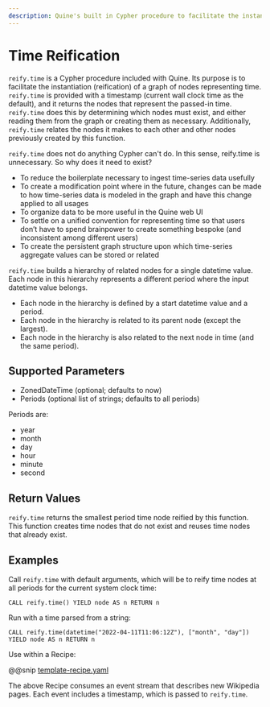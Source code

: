 ```yaml
---
description: Quine's built in Cypher procedure to facilitate the instantiation (reification) of a graph of nodes representing time
---
```

# Time Reification

`reify.time` is a Cypher procedure included with Quine. Its purpose is to facilitate the instantiation (reification) of a graph of nodes representing time. `reify.time` is provided with a timestamp (current wall clock time as the default), and it returns the nodes that represent the passed-in time. `reify.time` does this by determining which nodes must exist, and either reading them from the graph or creating them as necessary. Additionally, `reify.time` relates the nodes it makes to each other and other nodes previously created by this function.

`reify.time` does not do anything Cypher can't do. In this sense, reify.time is unnecessary. So why does it need to exist?

* To reduce the boilerplate necessary to ingest time-series data usefully
* To create a modification point where in the future, changes can be made to how time-series data is modeled in the graph and have this change applied to all usages
* To organize data to be more useful in the Quine web UI
* To settle on a unified convention for representing time so that users don’t have to spend brainpower to create something bespoke (and inconsistent among different users)
* To create the persistent graph structure upon which time-series aggregate values can be stored or related

`reify.time` builds a hierarchy of related nodes for a single datetime value. Each node in this hierarchy represents a different period where the input datetime value belongs. 

* Each node in the hierarchy is defined by a start datetime value and a period. 
* Each node in the hierarchy is related to its parent node (except the largest). 
* Each node in the hierarchy is also related to the next node in time (and the same period).

## Supported Parameters

* ZonedDateTime (optional; defaults to now)
* Periods (optional list of strings; defaults to all periods)

Periods are:

* year
* month
* day
* hour
* minute
* second

## Return Values

`reify.time` returns the smallest period time node reified by this function. This function creates time nodes that do not exist and reuses time nodes that already exist.

## Examples

Call `reify.time` with default arguments, which will be to reify time nodes at all periods for the current system clock time:

```cypher
CALL reify.time() YIELD node AS n RETURN n
```

Run with a time parsed from a string:

```cypher
CALL reify.time(datetime("2022-04-11T11:06:12Z"), ["month", "day"]) YIELD node AS n RETURN n
```

Use within a Recipe:

@@snip [template-recipe.yaml]($quine$/recipes/wikipedia.yaml)

The above Recipe consumes an event stream that describes new Wikipedia pages. Each event includes a timestamp, which is passed to `reify.time`.
